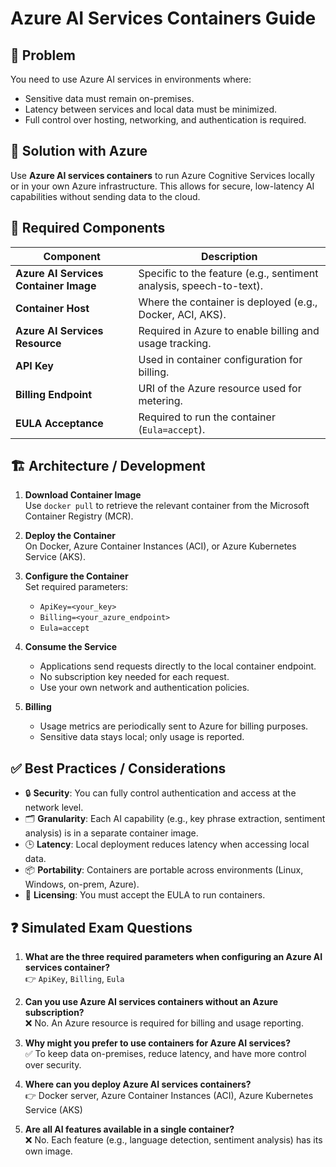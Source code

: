 # Azure AI Services Containers Guide

## 🧩 **Problem**
You need to use Azure AI services in environments where:
* Sensitive data must remain on-premises.  
* Latency between services and local data must be minimized.
* Full control over hosting, networking, and authentication is required.

## 🚀 **Solution with Azure**
Use **Azure AI services containers** to run Azure Cognitive Services locally or in your own Azure infrastructure. This allows for secure, low-latency AI capabilities without sending data to the cloud.

## 🧱 **Required Components**

| Component | Description |
|-----------|-------------|
| **Azure AI Services Container Image** | Specific to the feature (e.g., sentiment analysis, speech-to-text). |
| **Container Host** | Where the container is deployed (e.g., Docker, ACI, AKS). |
| **Azure AI Services Resource** | Required in Azure to enable billing and usage tracking. |
| **API Key** | Used in container configuration for billing. |
| **Billing Endpoint** | URI of the Azure resource used for metering. |
| **EULA Acceptance** | Required to run the container (`Eula=accept`). |

## 🏗️ **Architecture / Development**

1. **Download Container Image**  
   Use `docker pull` to retrieve the relevant container from the Microsoft Container Registry (MCR).

2. **Deploy the Container**  
   On Docker, Azure Container Instances (ACI), or Azure Kubernetes Service (AKS).

3. **Configure the Container**  
   Set required parameters:
   * `ApiKey=<your_key>`
   * `Billing=<your_azure_endpoint>`
   * `Eula=accept`

4. **Consume the Service**
   * Applications send requests directly to the local container endpoint.
   * No subscription key needed for each request.
   * Use your own network and authentication policies.

5. **Billing**
   * Usage metrics are periodically sent to Azure for billing purposes.
   * Sensitive data stays local; only usage is reported.

## ✅ **Best Practices / Considerations**

* 🔒 **Security**: You can fully control authentication and access at the network level.
* 🗂️ **Granularity**: Each AI capability (e.g., key phrase extraction, sentiment analysis) is in a separate container image.
* 🕒 **Latency**: Local deployment reduces latency when accessing local data.
* 📦 **Portability**: Containers are portable across environments (Linux, Windows, on-prem, Azure).
* 📜 **Licensing**: You must accept the EULA to run containers.

## ❓ **Simulated Exam Questions**

1. **What are the three required parameters when configuring an Azure AI services container?**  
   👉 `ApiKey`, `Billing`, `Eula`

2. **Can you use Azure AI services containers without an Azure subscription?**  
   ❌ No. An Azure resource is required for billing and usage reporting.

3. **Why might you prefer to use containers for Azure AI services?**  
   ✅ To keep data on-premises, reduce latency, and have more control over security.

4. **Where can you deploy Azure AI services containers?**  
   👉 Docker server, Azure Container Instances (ACI), Azure Kubernetes Service (AKS)

5. **Are all AI features available in a single container?**  
   ❌ No. Each feature (e.g., language detection, sentiment analysis) has its own image.
